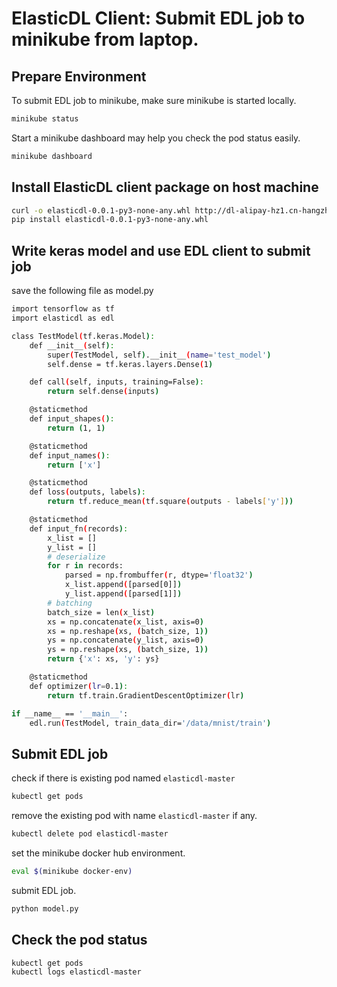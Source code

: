 # ElasticDL Client: Submit EDL job to minikube from laptop.

## Prepare Environment

To submit EDL job to minikube, make sure minikube is started locally.

```bash
minikube status
```

Start a minikube dashboard may help you check the pod status easily.

```bash
minikube dashboard
```


## Install ElasticDL client package on host machine
```bash
curl -o elasticdl-0.0.1-py3-none-any.whl http://dl-alipay-hz1.cn-hangzhou.oss.aliyun-inc.com/elasticdl-0.0.1-py3-none-any.whl
pip install elasticdl-0.0.1-py3-none-any.whl
```


## Write keras model and use EDL client to submit job

save the following file as model.py

```bash
import tensorflow as tf
import elasticdl as edl

class TestModel(tf.keras.Model):
    def __init__(self):
        super(TestModel, self).__init__(name='test_model')
        self.dense = tf.keras.layers.Dense(1)

    def call(self, inputs, training=False):
        return self.dense(inputs)

    @staticmethod
    def input_shapes():
        return (1, 1)

    @staticmethod
    def input_names():
        return ['x']

    @staticmethod
    def loss(outputs, labels):
        return tf.reduce_mean(tf.square(outputs - labels['y']))

    @staticmethod
    def input_fn(records):
        x_list = []
        y_list = []
        # deserialize
        for r in records:
            parsed = np.frombuffer(r, dtype='float32')
            x_list.append([parsed[0]])
            y_list.append([parsed[1]])
        # batching
        batch_size = len(x_list)
        xs = np.concatenate(x_list, axis=0)
        xs = np.reshape(xs, (batch_size, 1))
        ys = np.concatenate(y_list, axis=0)
        ys = np.reshape(xs, (batch_size, 1))
        return {'x': xs, 'y': ys}

    @staticmethod
    def optimizer(lr=0.1):
        return tf.train.GradientDescentOptimizer(lr)

if __name__ == '__main__':
    edl.run(TestModel, train_data_dir='/data/mnist/train')
```

## Submit EDL job

check if there is existing pod named `elasticdl-master`

```bash
kubectl get pods
```

remove the existing pod with name `elasticdl-master` if any.

```bash
kubectl delete pod elasticdl-master
```

set the minikube docker hub environment.

```bash
eval $(minikube docker-env)
```

submit EDL job.

```bash
python model.py

```

## Check the pod status

```bash
kubectl get pods
kubectl logs elasticdl-master
```
